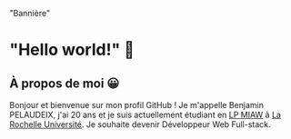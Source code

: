 "Bannière"

# "Hello world!" 👋

## À propos de moi 😀
Bonjour et bienvenue sur mon profil GitHub ! Je m'appelle Benjamin PELAUDEIX, j'ai 20 ans et je suis actuellement étudiant en [LP MIAW](#) à [La Rochelle Université](#). Je souhaite devenir Développeur Web Full-stack. 

